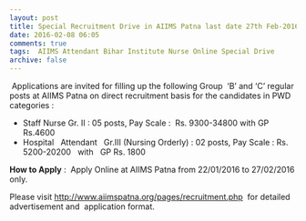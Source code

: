```yaml
---
layout: post
title: Special Recruitment Drive in AIIMS Patna last date 27th Feb-2016   
date: 2016-02-08 06:05
comments: true
tags:  AIIMS Attendant Bihar Institute Nurse Online Special Drive 
archive: false
---
```

 Applications are invited for filling up the following Group  ‘B’ and ‘C’ regular posts at AIIMS Patna on direct recruitment basis for the candidates in PWD categories : 

- Staff Nurse Gr. II : 05 posts, Pay Scale :  Rs. 9300-34800 with GP Rs.4600
- Hospital   Attendant   Gr.III (Nursing Orderly) : 02 posts, Pay Scale : Rs.   5200-20200   with   GP Rs. 1800

**How to Apply** :  Apply Online at AIIMS Patna from 22/01/2016 to 27/02/2016 only.  



Please visit <http://www.aiimspatna.org/pages/recruitment.php>  for detailed advertisement and  application format.




